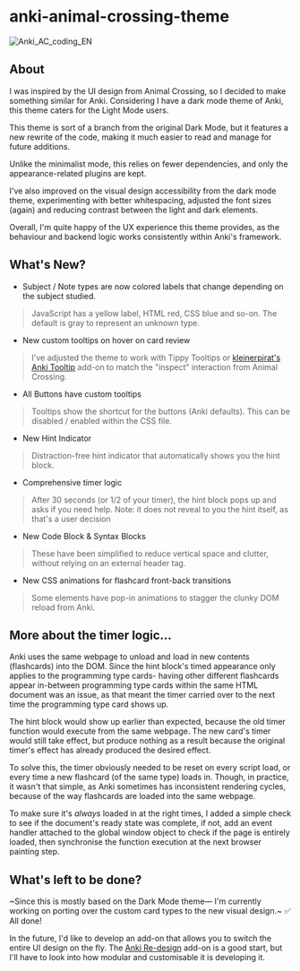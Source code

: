 # anki-animal-crossing-theme

![Anki_AC_coding_EN](https://user-images.githubusercontent.com/116316499/230499493-0d28fcd7-b34d-4ea9-a70a-3259d30950fa.png)


## About
I was inspired by the UI design from Animal Crossing, so I decided to make something similar for Anki.
Considering I have a dark mode theme of Anki, this theme caters for the Light Mode users.

This theme is sort of a branch from the original Dark Mode, but it features a new rewrite of the code, making it much easier to read and manage for future additions.

Unlike the minimalist mode, this relies on fewer dependencies, and only the appearance-related plugins are kept.

I've also improved on the visual design accessibility from the dark mode theme, experimenting with better whitespacing, adjusted the font sizes (again) and reducing contrast between the light and dark elements.

Overall, I'm quite happy of the UX experience this theme provides, as the behaviour and backend logic works consistently within Anki's framework.

## What's New?

- Subject / Note types are now colored labels that change depending on the subject studied. 
> JavaScript has a yellow label, HTML red, CSS blue and so-on. The default is gray to represent an unknown type.

- New custom tooltips on hover on card review
> I've adjusted the theme to work with Tippy Tooltips or [kleinerpirat's Anki Tooltip](https://github.com/kleinerpirat/anki-tooltips) add-on to match the "inspect" interaction from Animal Crossing.

- All Buttons have custom tooltips
> Tooltips show the shortcut for the buttons (Anki defaults). This can be disabled / enabled within the CSS file.

- New Hint Indicator
> Distraction-free hint indicator that automatically shows you the hint block.

- Comprehensive timer logic
> After 30 seconds (or 1/2 of your timer), the hint block pops up and asks if you need help.
> Note: it does not reveal to you the hint itself, as that's a user decision

- New Code Block & Syntax Blocks
> These have been simplified to reduce vertical space and clutter, without relying on an external header tag.

- New CSS animations for flashcard front-back transitions
> Some elements have pop-in animations to stagger the clunky DOM reload from Anki.

## More about the timer logic...

Anki uses the same webpage to unload and load in new contents (flashcards) into the DOM. Since the hint block's timed appearance only applies to the programming type cards- having other different flashcards appear in-between programming type cards within the same HTML document was an issue, as that meant the timer carried over to the next time the programming type card shows up. 

The hint block would show up earlier than expected, because the old timer function would execute from the same webpage. The new card's timer would still take effect, but produce nothing as a result because the original timer's effect has already produced the desired effect.

To solve this, the timer obviously needed to be reset on every script load, or every time a new flashcard (of the same type) loads in. Though, in practice, it wasn't that simple, as Anki sometimes has inconsistent rendering cycles, because of the way flashcards are loaded into the same webpage.

To make sure it's _always_ loaded in at the right times, I added a simple check to see if the document's ready state was complete, if not, add an event handler attached to the global window object to check if the page is entirely loaded, then synchronise the function execution at the next browser painting step.

## What's left to be done?
~Since this is mostly based on the Dark Mode theme— I'm currently working on porting over the custom card types to the new visual design.~ 
✅ All done!

In the future, I'd like to develop an add-on that allows you to switch the entire UI design on the fly. The [Anki Re-design](https://ankiweb.net/shared/info/308574457) add-on is a good start, but I'll have to look into how modular and customisable it is developing it.
